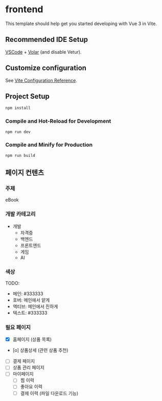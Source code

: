 # frontend

This template should help get you started developing with Vue 3 in Vite.

## Recommended IDE Setup

[VSCode](https://code.visualstudio.com/) + [Volar](https://marketplace.visualstudio.com/items?itemName=Vue.volar) (and disable Vetur).

## Customize configuration

See [Vite Configuration Reference](https://vite.dev/config/).

## Project Setup

```sh
npm install
```

### Compile and Hot-Reload for Development

```sh
npm run dev
```

### Compile and Minify for Production

```sh
npm run build
```



## 페이지 컨텐츠
### 주제
eBook

### 개발 카테고리
- 개발
  - 자격증
  - 백엔드
  - 프론트엔드
  - 게임
  - AI


### 색상
TODO:
- 메인: #333333
- 호버: 메인에서 얕게
- 액티브: 메인에서 진하게
- 텍스트: #333333

### 필요 페이지
- [x] 홈페이지 (상품 목록)
- [o] 상품상세 (관련 상품 추천)
- [ ] 결제 페이지
- [ ] 상품 관리 페이지
- [ ] 마이페이지
  - [ ] 찜 이력
  - [ ] 좋아요 이력
  - [ ] 결제 이력 (파일 다운로드 기능)
